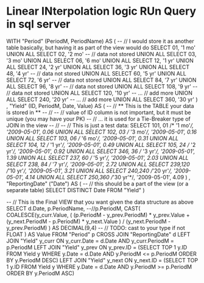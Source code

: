 

# Linear INterpolation logic RUn Query in sql server

WITH "Period" (PeriodM, PeriodName) AS (
    -- // I would store it as another table basically, but having it as part of the view would do
                SELECT  01, '1 mo'
    UNION ALL   SELECT  02, '2 mo' -- // data not stored
    UNION ALL   SELECT  03, '3 mo'
    UNION ALL   SELECT  06, '6 mo'
    UNION ALL   SELECT  12, '1 yr'
    UNION ALL   SELECT  24, '2 yr'
    UNION ALL   SELECT  36, '3 yr'
    UNION ALL   SELECT  48, '4 yr' -- // data not stored
    UNION ALL   SELECT  60, '5 yr'
    UNION ALL   SELECT  72, '6 yr' -- // data not stored
    UNION ALL   SELECT  84, '7 yr'
    UNION ALL   SELECT  96, '8 yr' -- // data not stored
    UNION ALL   SELECT 108, '9 yr' -- // data not stored
    UNION ALL   SELECT 120, '10 yr'
    -- ... // add more
    UNION ALL   SELECT 240, '20 yr'
    -- ... // add more
    UNION ALL   SELECT 360, '30 yr'
)
, "Yield" (ID, PeriodM, Date, Value) AS (
    -- // ** This is the TABLE your data is stored in **
    -- // 
    -- // value of ID column is not important, but it must be unique (you may have your PK)
    -- // ... it is used for a Tie-Breaker type of JOIN in the view
    -- //
    -- // This is just a test data:
                SELECT 101, 01 /* '1 mo'*/, '2009-05-01', 0.06
    UNION ALL   SELECT 102, 03 /* '3 mo'*/, '2009-05-01', 0.16
    UNION ALL   SELECT 103, 06 /* '6 mo'*/, '2009-05-01', 0.31
    UNION ALL   SELECT 104, 12 /* '1 yr'*/, '2009-05-01', 0.49
    UNION ALL   SELECT 105, 24 /* '2 yr'*/, '2009-05-01', 0.92
    UNION ALL   SELECT 346, 36 /* '3 yr'*/, '2009-05-01', 1.39
    UNION ALL   SELECT 237, 60 /* '5 yr'*/, '2009-05-01', 2.03
    UNION ALL   SELECT 238, 84 /* '7 yr'*/, '2009-05-01', 2.72
    UNION ALL   SELECT 239,120 /*'10 yr'*/, '2009-05-01', 3.21
    UNION ALL   SELECT 240,240 /*'20 yr'*/, '2009-05-01', 4.14
    UNION ALL   SELECT 250,360 /*'30 yr'*/, '2009-05-01', 4.09
)
, "ReportingDate" ("Date") AS (
    -- // this should be a part of the view (or a separate table)
    SELECT DISTINCT Date FROM "Yield"
)

-- // This is the Final VIEW that you want given the data structure as above
SELECT      d.Date, p.PeriodName, --//p.PeriodM,
            CAST(
                COALESCE(y_curr.Value,
                    (   (p.PeriodM - y_prev.PeriodM) * y_prev.Value
                    +   (y_next.PeriodM - p.PeriodM) * y_next.Value
                    ) / (y_next.PeriodM - y_prev.PeriodM)
                ) AS DECIMAL(9,4) -- // TODO: cast to your type if not FLOAT
            )  AS Value
FROM        "Period" p
CROSS JOIN  "ReportingDate" d
LEFT JOIN   "Yield" y_curr
        ON  y_curr.Date = d.Date
        AND y_curr.PeriodM = p.PeriodM
LEFT JOIN   "Yield" y_prev
        ON  y_prev.ID = (SELECT TOP 1 y.ID FROM Yield y WHERE y.Date = d.Date AND y.PeriodM <= p.PeriodM ORDER BY y.PeriodM DESC)
LEFT JOIN   "Yield" y_next
        ON  y_next.ID = (SELECT TOP 1 y.ID FROM Yield y WHERE y.Date = d.Date AND y.PeriodM >= p.PeriodM ORDER BY y.PeriodM ASC)
